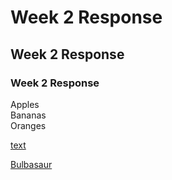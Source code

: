 # Week 2 Response  

## Week 2 Response  

### Week 2 Response

Apples  
Bananas  
Oranges

[text](URL)  

[Bulbasaur](https://www.pokemon.com/us/pokedex/bulbasaur)

